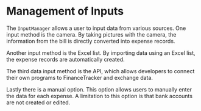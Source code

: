 # Management of Inputs

The `InputManager` allows a user to input data from various sources.
One input method is the camera.
By taking pictures with the camera, the information from the bill is directly converted into expense records.

Another input method is the Excel list.
By importing data using an Excel list, the expense records are automatically created.

The third data input method is the API, which allows developers to connect their own programs to FinanceTracker and exchange data.

Lastly there is a manual option.
This option allows users to manually enter the data for each expense.
A limitation to this option is that bank accounts are not created or edited.
